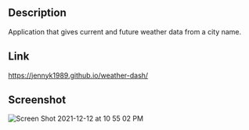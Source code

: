 ## Description
Application that gives current and future weather data from a city name.

## Link
https://jennyk1989.github.io/weather-dash/

## Screenshot
![Screen Shot 2021-12-12 at 10 55 02 PM](https://user-images.githubusercontent.com/92952780/145755124-3cb2b7d3-f88d-4ddc-817b-606c7c3e0554.png)
